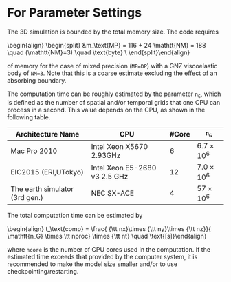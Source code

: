 # For Parameter Settings

The 3D simulation is bounded by the total memory size. The code requires

\begin{align}
\begin{split}
    &m_\text{MP} = 116 + 24 \mathtt{NM} = 188 \quad (\mathtt{NM}=3) \quad \text{byte} \\
\end{split}\end{align}

of memory for the case of mixed precision
(`MP=DP`) with a GNZ viscoelastic body of `NM=3`. Note that this is a
coarse estimate excluding the effect of an absorbing boundary.

The computation time can be roughly estimated by the parameter
$\mathtt{n_G}$, which is defined as the number of spatial and/or
temporal grids that one CPU can process in a second. This value depends
on the CPU, as shown in the following table. 

| Architecture Name              | CPU                           | \#Core | $\mathtt{n_G}$      |
| ------------------------------ | ----------------------------- | ------ | ------------------- |
| Mac Pro 2010                   | Intel Xeon X5670 2.93GHz      | 6      | $6.7 \times 10^{6}$ |
| EIC2015 (ERI,UTokyo)           | Intel Xeon E5-2680 v3 2.5 GHz | 12     | $7.0 \times 10^{6}$ |
| The earth simulator (3rd gen.) | NEC SX-ACE                    | 4      | $57 \times 10^{6}$  |

The total computation time can be estimated by 

\begin{align}
    t_\text{comp} = \frac{ {\tt nx}\times {\tt ny}\times {\tt nz}}{ \mathtt{n_G} \times \tt nproc} \times {\tt nt}
    \quad \text{[s]}\end{align}

where `ncore` is the number of
CPU cores used in the computation. If the estimated time exceeds that
provided by the computer system, it is recommended to make the model
size smaller and/or to use checkpointing/restarting.


